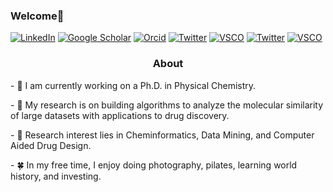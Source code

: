 ### Welcome👋

<a href="https://www.linkedin.com/in/lexinc/"><img alt="LinkedIn" src="https://img.shields.io/badge/-Lexin%20Chen-0B65C2?style=flat-square&logo=Linkedin&logoColor=white&link=https://www.linkedin.com/in/lexinc/"></a>
<a href="https://scholar.google.com/citations?user=eQoWP6oAAAAJ&hl=en"><img alt="Google Scholar" src="https://img.shields.io/badge/-Lexin_Chen-4285F4?style=flat-square&logo=GoogleScholar&logoColor=white&link=https://scholar.google.com/citations?user=eQoWP6oAAAAJ&hl=en"></a>
<a href="https://orcid.org/0000-0002-9528-942X"><img alt="Orcid" src="https://img.shields.io/badge/-Lexin_Chen-A6CE39?style=flat-square&logo=orcid&logoColor=white&link=https://orcid.org/0000-0002-9528-942X"></a>
<a href="https://twitter.com/lexinc_"><img alt="Twitter" src="https://img.shields.io/badge/-lexinc__-188CD8?style=flat-square&logo=Twitter&logoColor=white&link=https://twitter.com/lexinc_/"></a> 
<a href="http://vsco.co/-lexin"><img alt="VSCO" src="https://img.shields.io/badge/---lexin-000000?style=flat-square&logo=vsco&logoColor=white&link=https://vsco.co/-lexin/"></a>
<a href="https://twitter.com/lexinc_"><img alt="Twitter" src="https://img.shields.io/badge/-lexinc__-188CD8?style=flat-square&logo=Twitter&logoColor=white&link=https://twitter.com/lexinc_/"></a> 
<a href="https://lexin-chen.github.io/"><img alt="VSCO" src="https://img.shields.io/badge/lexin--chen-000000?logo=data:image/onemorpink2.png?style=flat-square&logo=vsco&logoColor=white&link=https://lexin-chen.github.io/"></a>

<h3 align="center">
    <p>About</p>
    </h3>
<p> - 🧪 I am currently working on a Ph.D. in Physical Chemistry.<p/>
<p> - 🌱 My research is on building algorithms to analyze the molecular similarity of large datasets with applications to drug discovery. <p/>
<p> - 💚 Research interest lies in Cheminformatics, Data Mining, and Computer Aided Drug Design. <p/>
<p> - 🍀 In my free time, I enjoy doing photography, pilates, learning world history, and investing. <p/>
